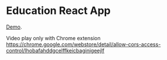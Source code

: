 # Education React App

[Demo](https://denchikchor.github.io/Courseria).


Video play only with Chrome extension https://chrome.google.com/webstore/detail/allow-cors-access-control/lhobafahddgcelffkeicbaginigeejlf
